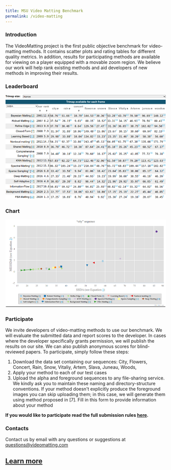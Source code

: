 ```yaml
---
title: MSU Video Matting Benchmark
permalink: /video-matting
---
```


### Introduction
The VideoMatting project is the first public objective benchmark for video-matting methods. It contains scatter plots and rating tables for different quality metrics. In addition, results for participating methods are available for viewing on a player equipped with a movable zoom region. We believe our work will help rank existing methods and aid developers of new methods in improving their results.

### Leaderboard

<a href="https://videomatting.com/"><img src="/assets/img/benchmarks/videomatting/videomatting_leaderboard.png"></a>



### Chart

<a href="https://videomatting.com/"><img src="/assets/img/benchmarks/videomatting/videomatting_chart.png"></a>

### Participate
We invite developers of video-matting methods to use our benchmark. We will evaluate the submitted data and report scores to the developer. In cases where the developer specifically grants permission, we will publish the results on our site. We can also publish anonymous scores for blind-reviewed papers. To participate, simply follow these steps:
1. Download the data set containing our sequences: City, Flowers, Concert, Rain, Snow, Vitaliy, Artem, Slava, Juneau, Woods,
2. Apply your method to each of our test cases
3. Upload the alpha and foreground sequences to any file-sharing service. We kindly ask you to maintain these naming and directory-structure conventions. If your method doesn't explicitly produce the foreground images you can skip uploading them; in this case, we will generate them using method proposed in [7].
Fill in this form to provide information about your method

**If you would like to participate read the full submission rules [here](https://videomatting.com/#participate).**


### Contacts

Contact us by email with any questions or suggestions at <questions@videomatting.com>


## [Learn more](https://videomatting.com)